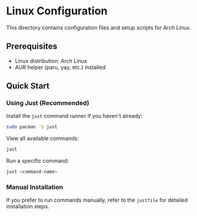 # Linux Configuration

This directory contains configuration files and setup scripts for Arch Linux.

## Prerequisites

- Linux distribution: Arch Linux
- AUR helper (paru, yay, etc.) installed

## Quick Start

### Using Just (Recommended)

Install the `just` command runner if you haven't already:

```sh
sudo pacman -S just
```

View all available commands:

```sh
just
```

Run a specific command:

```sh
just <command-name>
```

### Manual Installation

If you prefer to run commands manually, refer to the `justfile` for detailed installation steps.
